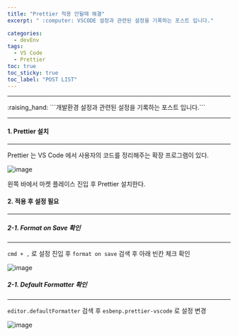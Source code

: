 ```yaml
---
title: "Prettier 적용 안될때 해결"
excerpt: " :computer: VSCODE 설정과 관련된 설정을 기록하는 포스트 입니다."

categories:
  - devEnv
tags:
  - VS Code
  - Prettier
toc: true
toc_sticky: true
toc_label: "POST LIST"
---
```


<hr>
:raising_hand:  ```개발환경 설정과 관련된 설정을 기록하는 포스트 입니다.```
<hr>

#### 1. Prettier 설치

---

Prettier 는 VS Code 에서 사용자의 코드를 정리해주는 확장 프로그램이 있다.

![image](https://user-images.githubusercontent.com/56063287/142764670-5361288a-4e55-4a26-bd75-a9b4c96d9505.png)

왼쪽 바에서 마켓 플레이스 진입 후 Prettier 설치한다.

#### 2. 적용 후 설정 필요

---

##### 2-1. Format on Save 확인

---

`cmd + ,` 로 설정 진입 후 `format on save` 검색 후 아래 빈칸 체크 확인

![image](https://user-images.githubusercontent.com/56063287/142764785-789449ca-835d-4232-95e8-a11bdb3d4f92.png)

##### 2-1. Default Formatter 확인

---

`editor.defaultFormatter` 검색 후 `esbenp.prettier-vscode` 로 설정 변경

![image](https://user-images.githubusercontent.com/56063287/142764829-36f3c3af-133a-4f40-bc49-218a2819c52c.png)
